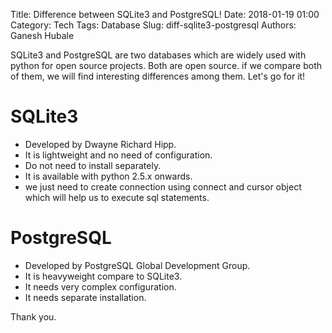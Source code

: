 Title: Difference between SQLite3 and PostgreSQL!
Date: 2018-01-19 01:00
Category: Tech
Tags: Database
Slug: diff-sqlite3-postgresql
Authors: Ganesh Hubale

SQLite3 and PostgreSQL are two databases which are widely used with python for open source projects. Both are open source. if we compare both of them, we will find interesting differences among them. Let's go for it!
# SQLite3

  - Developed by Dwayne Richard Hipp.
  - It is lightweight and no need of configuration.
  - Do not need to install separately.
  - It is available with python 2.5.x onwards.
  - we just need to create connection using connect and cursor object which will help us to execute sql statements.

# PostgreSQL

  - Developed by PostgreSQL Global Development Group.
  - It is heavyweight compare to SQLite3. 
  - It needs very complex configuration.
  - It needs separate installation.

Thank you. 
